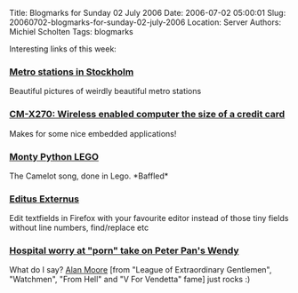 Title: Blogmarks for Sunday 02 July 2006
Date: 2006-07-02 05:00:01
Slug: 20060702-blogmarks-for-sunday-02-july-2006
Location: Server
Authors: Michiel Scholten
Tags: blogmarks

<p>Interesting links of this week:</p>
<h3><a href="http://attu-pics.blogspot.com/2006/06/metro-stations-in-stockholm.html">Metro stations in Stockholm</a></h3>
<p>Beautiful pictures of weirdly beautiful metro stations</p>
<h3><a href="http://www.compulab.co.il/x270/html/x270-cm-datasheet.htm">CM-X270: Wireless enabled computer the size of a credit card</a></h3>
<p>Makes for some nice embedded applications!</p>
<h3><a href="http://www.ifilm.com/ifilmdetail/2405283?htv=12">Monty Python LEGO</a></h3>
<p>The Camelot song, done in Lego. *Baffled*</p>
<h3><a href="http://nullref.se/projects/externaleditor">Editus Externus</a></h3>
<p>Edit textfields in Firefox with your favourite editor instead of those tiny fields without line numbers, find/replace etc</p>
<h3><a href="http://news.scotsman.com/latest.cfm?id=921272006">Hospital worry at "porn" take on Peter Pan's Wendy</a></h3>
<p>What do I say? <a href="http://en.wikipedia.org/wiki/Alan_Moore">Alan Moore</a> [from "League of Extraordinary Gentlemen", "Watchmen", "From Hell" and "V For Vendetta" fame] just rocks :)</p>
